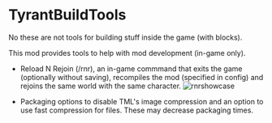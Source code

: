 # TyrantBuildTools
No these are not tools for building stuff inside the game (with blocks).

This mod provides tools to help with mod development (in-game only). <br/>
- Reload N Rejoin (/rnr), an in-game commmand that exits the game (optionally without saving), recompiles the mod (specified in config) and rejoins the same world with the same character.
![rnrshowcase](https://github.com/LoLXD8783/TyrantBuildTools/assets/56768047/504fd2eb-f196-4f08-b553-e9e964d35621)

- Packaging options to disable TML's image compression and an option to use fast compression for files. These may decrease packaging times.
